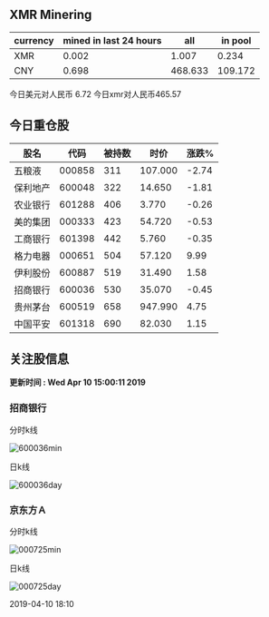 ## XMR Minering

|currency|mined in last 24 hours|all|in pool|
|---|---|---|---|
|XMR|0.002|1.007|0.234|
|CNY|0.698|468.633|109.172|

今日美元对人民币 6.72	今日xmr对人民币465.57


## 今日重仓股 

|股名|代码|被持数|时价|涨跌%|
|---|---|---|---|---|
|五粮液|000858|311|107.000|-2.74|
|保利地产|600048|322|14.650|-1.81|
|农业银行|601288|406|3.770|-0.26|
|美的集团|000333|423|54.720|-0.53|
|工商银行|601398|442|5.760|-0.35|
|格力电器|000651|504|57.120|9.99|
|伊利股份|600887|519|31.490|1.58|
|招商银行|600036|530|35.070|-0.45|
|贵州茅台|600519|658|947.990|4.75|
|中国平安|601318|690|82.030|1.15|

## 关注股信息
**更新时间 : Wed Apr 10 15:00:11 2019**
### 招商银行 
分时k线

![600036min](http://image.sinajs.cn/newchart/min/n/sh600036.gif)

日k线

![600036day](http://image.sinajs.cn/newchart/daily/n/sh600036.gif)

### 京东方Ａ 
分时k线

![000725min](http://image.sinajs.cn/newchart/min/n/sz000725.gif)

日k线

![000725day](http://image.sinajs.cn/newchart/daily/n/sz000725.gif)

2019-04-10 18:10